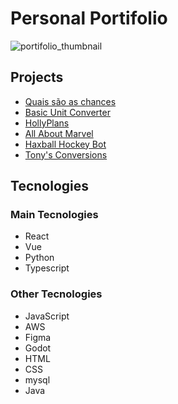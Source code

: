 # Personal Portifolio

![portifolio_thumbnail](https://github.com/user-attachments/assets/22c26412-2c85-4df6-8ce1-f96a00e0f6cb)


## Projects

- [Quais são as chances](https://tonyfilgueiras.github.io/quais-sao-as-chances/)
- [Basic Unit Converter](https://play.google.com/store/apps/details?id=com.expo.buc)
- [HollyPlans](https://hollyplans.netlify.app)
- [All About Marvel](https://allaboutmarvel.vercel.app/)
- [Haxball Hockey Bot](https://github.com/TonyFilgueiras/haxball-hockey-bot)
- [Tony's Conversions](https://tonys-conversions.netlify.app/)


## Tecnologies

### Main Tecnologies

- React
- Vue
- Python
- Typescript

### Other Tecnologies

- JavaScript
- AWS
- Figma
- Godot
- HTML
- CSS
- mysql
- Java
